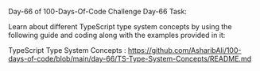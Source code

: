 Day-66 of 100-Days-Of-Code Challenge Day-66 Task:

Learn about different TypeScript type system concepts by using the following guide and coding along with the examples provided in it:

TypeScript Type System Concepts : https://github.com/AsharibAli/100-days-of-code/blob/main/day-66/TS-Type-System-Concepts/README.md